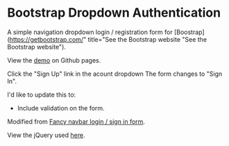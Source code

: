Bootstrap Dropdown Authentication
=================================

A simple navigation dropdown login / registration form for [Boostrap](https://getbootstrap.com/" title="See the Bootstrap website "See the Bootstrap website").

View the [demo](https://craigvantonder.github.io/bootstrap-dropdown-authentication/ "See the demo on github pages") on Github pages.

Click the "Sign Up" link in the acount dropdown
The form changes to "Sign In".

I'd like to update this to:

- Include validation on the form.

Modified from [Fancy navbar login / sign in form](http://bootsnipp.com/snippets/featured/fancy-navbar-login-sign-in-form "See abudayahs&rsquo; snippet on bootsnipp.com").

View the jQuery used [here](https://craigvantonder.github.io/bootstrap-dropdown-authentication/dropdown-authentication.js "See the jQuery used for this").